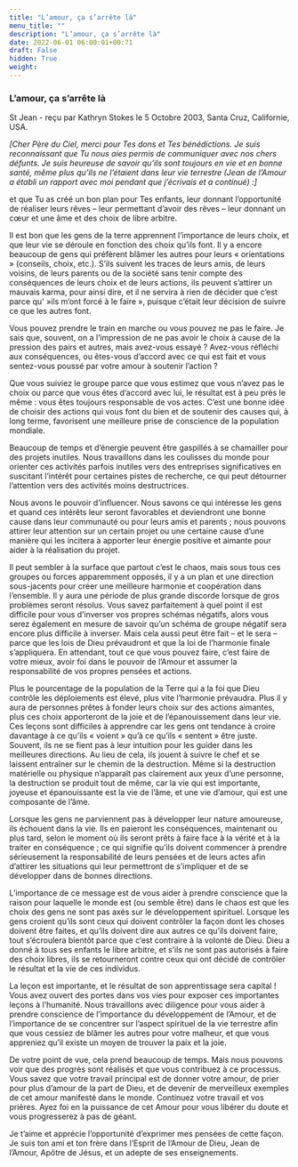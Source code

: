 ```yaml
---
title: "L’amour, ça s’arrête là"
menu_title: ""
description: "L’amour, ça s’arrête là"
date: 2022-06-01 06:00:01+00:71
draft: False
hidden: True
weight:
---
```

### L’amour, ça s’arrête là

St Jean - reçu par Kathryn Stokes le 5 Octobre 2003, Santa Cruz, Californie, USA.

*[Cher Père du Ciel, merci pour Tes dons et Tes bénédictions. Je suis reconnaissant que Tu nous aies permis de communiquer avec nos chers défunts. Je suis heureuse de savoir qu’ils sont toujours en vie et en bonne santé, même plus qu’ils ne l’étaient dans leur vie terrestre (Jean de l’Amour a établi un rapport avec moi pendant que j’écrivais et a continué) :]*

et que Tu as créé un bon plan pour Tes enfants, leur donnant l’opportunité de réaliser leurs rêves – leur permettant d’avoir des rêves – leur donnant un cœur et une âme et des choix de libre arbitre.

Il est bon que les gens de la terre apprennent l’importance de leurs choix, et que leur vie se déroule en fonction des choix qu’ils font. Il y a encore beaucoup de gens qui préfèrent blâmer les autres pour leurs « orientations » (conseils, choix, etc.). S’ils suivent les traces de leurs amis, de leurs voisins, de leurs parents ou de la société sans tenir compte des conséquences de leurs choix et de leurs actions, ils peuvent s’attirer un mauvais karma, pour ainsi dire, et il ne servira à rien de décider que c’est parce qu' »ils m’ont forcé à le faire », puisque c’était leur décision de suivre ce que les autres font.

Vous pouvez prendre le train en marche ou vous pouvez ne pas le faire. Je sais que, souvent, on a l’impression de ne pas avoir le choix à cause de la pression des pairs et autres, mais avez-vous essayé ? Avez-vous réfléchi aux conséquences, ou êtes-vous d’accord avec ce qui est fait et vous sentez-vous poussé par votre amour à soutenir l’action ?

Que vous suiviez le groupe parce que vous estimez que vous n’avez pas le choix ou parce que vous êtes d’accord avec lui, le résultat est à peu près le même : vous êtes toujours responsable de vos actes. C’est une bonne idée de choisir des actions qui vous font du bien et de soutenir des causes qui, à long terme, favorisent une meilleure prise de conscience de la population mondiale.

Beaucoup de temps et d’énergie peuvent être gaspillés à se chamailler pour des projets inutiles. Nous travaillons dans les coulisses du monde pour orienter ces activités parfois inutiles vers des entreprises significatives en suscitant l’intérêt pour certaines pistes de recherche, ce qui peut détourner l’attention vers des activités moins destructrices.

Nous avons le pouvoir d’influencer. Nous savons ce qui intéresse les gens et quand ces intérêts leur seront favorables et deviendront une bonne cause dans leur communauté ou pour leurs amis et parents ; nous pouvons attirer leur attention sur un certain projet ou une certaine cause d’une manière qui les incitera à apporter leur énergie positive et aimante pour aider à la réalisation du projet.

Il peut sembler à la surface que partout c’est le chaos, mais sous tous ces groupes ou forces apparemment opposés, il y a un plan et une direction sous-jacents pour créer une meilleure harmonie et coopération dans l’ensemble. Il y aura une période de plus grande discorde lorsque de gros problèmes seront résolus. Vous savez parfaitement à quel point il est difficile pour vous d’inverser vos propres schémas négatifs, alors vous serez également en mesure de savoir qu’un schéma de groupe négatif sera encore plus difficile à inverser. Mais cela aussi peut être fait – et le sera – parce que les lois de Dieu prévaudront et que la loi de l’harmonie finale s’appliquera. En attendant, tout ce que vous pouvez faire, c’est faire de votre mieux, avoir foi dans le pouvoir de l’Amour et assumer la responsabilité de vos propres pensées et actions.

Plus le pourcentage de la population de la Terre qui a la foi que Dieu contrôle les déploiements est élevé, plus vite l’harmonie prévaudra. Plus il y aura de personnes prêtes à fonder leurs choix sur des actions aimantes, plus ces choix apporteront de la joie et de l’épanouissement dans leur vie. Ces leçons sont difficiles à apprendre car les gens ont tendance à croire davantage à ce qu’ils « voient » qu’à ce qu’ils « sentent » être juste. Souvent, ils ne se fient pas à leur intuition pour les guider dans les meilleures directions. Au lieu de cela, ils jouent à suivre le chef et se laissent entraîner sur le chemin de la destruction. Même si la destruction matérielle ou physique n’apparaît pas clairement aux yeux d’une personne, la destruction se produit tout de même, car la vie qui est importante, joyeuse et épanouissante est la vie de l’âme, et une vie d’amour, qui est une composante de l’âme.

Lorsque les gens ne parviennent pas à développer leur nature amoureuse, ils échouent dans la vie. Ils en paieront les conséquences, maintenant ou plus tard, selon le moment où ils seront prêts à faire face à la vérité et à la traiter en conséquence ; ce qui signifie qu’ils doivent commencer à prendre sérieusement la responsabilité de leurs pensées et de leurs actes afin d’attirer les situations qui leur permettront de s’impliquer et de se développer dans de bonnes directions.

L’importance de ce message est de vous aider à prendre conscience que la raison pour laquelle le monde est (ou semble être) dans le chaos est que les choix des gens ne sont pas axés sur le développement spirituel. Lorsque les gens croient qu’ils sont ceux qui doivent contrôler la façon dont les choses doivent être faites, et qu’ils doivent dire aux autres ce qu’ils doivent faire, tout s’écroulera bientôt parce que c’est contraire à la volonté de Dieu. Dieu a donné à tous ses enfants le libre arbitre, et s’ils ne sont pas autorisés à faire des choix libres, ils se retourneront contre ceux qui ont décidé de contrôler le résultat et la vie de ces individus.

La leçon est importante, et le résultat de son apprentissage sera capital ! Vous avez ouvert des portes dans vos vies pour exposer ces importantes leçons à l’humanité. Nous travaillons avec diligence pour vous aider à prendre conscience de l’importance du développement de l’Amour, et de l’importance de se concentrer sur l’aspect spirituel de la vie terrestre afin que vous cessiez de blâmer les autres pour votre malheur, et que vous appreniez qu’il existe un moyen de trouver la paix et la joie.

De votre point de vue, cela prend beaucoup de temps. Mais nous pouvons voir que des progrès sont réalisés et que vous contribuez à ce processus. Vous savez que votre travail principal est de donner votre amour, de prier pour plus d’amour de la part de Dieu, et de devenir de merveilleux exemples de cet amour manifesté dans le monde. Continuez votre travail et vos prières. Ayez foi en la puissance de cet Amour pour vous libérer du doute et vous progresserez à pas de géant.

Je t’aime et apprécie l’opportunité d’exprimer mes pensées de cette façon. Je suis ton ami et ton frère dans l’Esprit de l’Amour de Dieu, Jean de l’Amour, Apôtre de Jésus, et un adepte de ses enseignements.